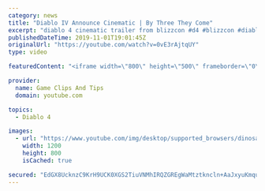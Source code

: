```yaml
---
category: news
title: "Diablo IV Announce Cinematic | By Three They Come"
excerpt: "diablo 4 cinematic trailer from blizzcon #d4 #blizzcon #diablo."
publishedDateTime: 2019-11-01T19:01:45Z
originalUrl: "https://youtube.com/watch?v=0vE3rAjtqUY"
type: video

featuredContent: "<iframe width=\"800\" height=\"500\" frameborder=\"0\" src=\"https://www.youtube.com/embed/0vE3rAjtqUY\" allow=\"accelerometer; autoplay; encrypted-media; gyroscope; picture-in-picture\" allowfullscreen></iframe>"

provider:
  name: Game Clips And Tips
  domain: youtube.com

topics:
  - Diablo 4

images:
  - url: "https://www.youtube.com/img/desktop/supported_browsers/dinosaur.png"
    width: 1200
    height: 800
    isCached: true

secured: "EdGX8UcknzC9KrH9UCK0XGS2TiuVNMhIRQZGREgWaMtztkncln+AaJxyuKmquhweSOZ8k+DvQI/iFsFQqUxAwEpvUiVHU38nkB3S8MyGn9uwwZDN58FZ8mgZvV6bfvVa5XTPZS5GTfO5xUaQUpvX9ydWUTDW0xlmmLXTnvIySC0DxfAjFneNBGnKKgb9EunBmqCa8btHre5MxDSLv10SMfS2SXtpbYpw52SAG6s1cv4QcUJIdK3ZvvP/FopSrapPInXmI3B/s4OJfVlGQ5D2ejeXF1oLJ90oR4NmSH41QL4hFQjYAv5SQFQfZeqN2yxRDoZqCwa22abYt3q5/urCuI3gey8OvcfS3HZqPDqQp9cEdxnybv6hOpOyLlO0L/OmIHQCbDg6yGJt5Xbwcwzx+Q==;YbICk1ESD8tDufjVIrSazQ=="
---
```


